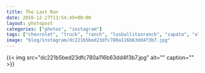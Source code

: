 ```yaml
---
title: The Last Run
date: 2016-12-27T11:54:49+00:00
layout: photopost
categories: ["photos", "instagram"]
tags: ["chevrolet", "truck", "ranch", "lasballitasranch", "zapata", "old"]
image: "blog/instagram/dc221b5bed23dfc780a116b63dd4f3b7.jpg"
---
```


{{< img src="dc221b5bed23dfc780a116b63dd4f3b7.jpg" alt="" caption="" >}}



